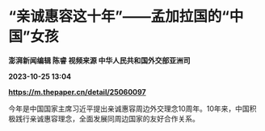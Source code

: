 # “亲诚惠容这十年”——孟加拉国的“中国”女孩
**澎湃新闻编辑 陈睿 视频来源 中华人民共和国外交部亚洲司**

**2023-10-25 13:04**

**https://m.thepaper.cn/detail/25060097**

今年是中国国家主席习近平提出亲诚惠容周边外交理念10周年。10年来，中国积极践行亲诚惠容理念，全面发展同周边国家的友好合作关系。